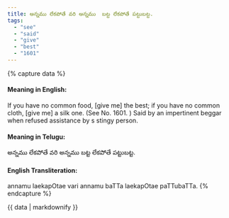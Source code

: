 ```yaml
---
title: అన్నము లేకపోతే వరి అన్నము  బట్ట లేకపోతే పట్టుబట్ట.
tags:
  - "see"
  - "said"
  - "give"
  - "best"
  - "1601"
---
```


{% capture data %}
#### Meaning in English:
If you have no common food, [give me] the best; if you have no common cloth, [give me] a silk one.
(See No. 1601. )
Said by an impertinent beggar when refused assistance by s stingy person.

#### Meaning in Telugu:
అన్నము లేకపోతే వరి అన్నము  బట్ట లేకపోతే పట్టుబట్ట.

#### English Transliteration:
annamu laekapOtae vari annamu  baTTa laekapOtae paTTubaTTa.
{% endcapture %}

<div class="notice">{{ data | markdownify }}</div>

